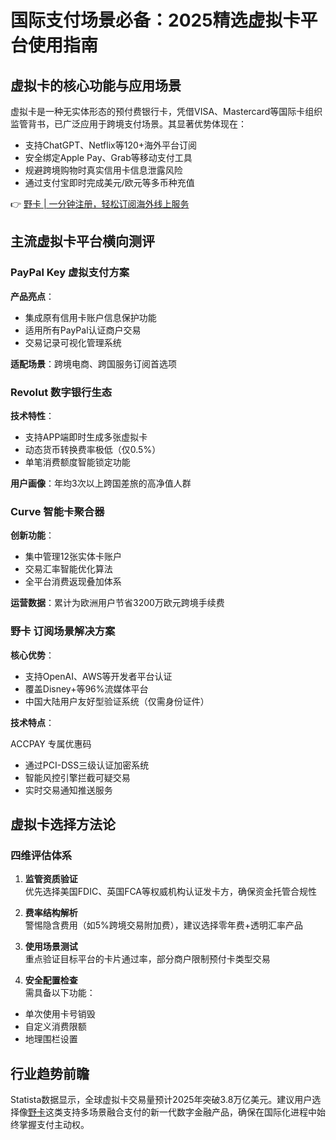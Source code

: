 # 国际支付场景必备：2025精选虚拟卡平台使用指南

## 虚拟卡的核心功能与应用场景
虚拟卡是一种无实体形态的预付费银行卡，凭借VISA、Mastercard等国际卡组织监管背书，已广泛应用于跨境支付场景。其显著优势体现在：
- 支持ChatGPT、Netflix等120+海外平台订阅
- 安全绑定Apple Pay、Grab等移动支付工具
- 规避跨境购物时真实信用卡信息泄露风险
- 通过支付宝即时完成美元/欧元等多币种充值

👉 [野卡 | 一分钟注册，轻松订阅海外线上服务](https://bbtdd.com/yeka)

## 主流虚拟卡平台横向测评

### PayPal Key 虚拟支付方案
**产品亮点**：
- 集成原有信用卡账户信息保护功能
- 适用所有PayPal认证商户交易
- 交易记录可视化管理系统

**适配场景**：跨境电商、跨国服务订阅首选项

### Revolut 数字银行生态
**技术特性**：
- 支持APP端即时生成多张虚拟卡
- 动态货币转换费率极低（仅0.5%）
- 单笔消费额度智能锁定功能

**用户画像**：年均3次以上跨国差旅的高净值人群

### Curve 智能卡聚合器
**创新功能**：
- 集中管理12张实体卡账户
- 交易汇率智能优化算法
- 全平台消费返现叠加体系

**运营数据**：累计为欧洲用户节省3200万欧元跨境手续费

### 野卡 订阅场景解决方案
**核心优势**：
- 支持OpenAI、AWS等开发者平台认证
- 覆盖Disney+等96%流媒体平台
- 中国大陆用户友好型验证系统（仅需身份证件）

**技术特点**：

ACCPAY 专属优惠码

- 通过PCI-DSS三级认证加密系统
- 智能风控引擎拦截可疑交易
- 实时交易通知推送服务

## 虚拟卡选择方法论

### 四维评估体系
1. **监管资质验证**  
优先选择美国FDIC、英国FCA等权威机构认证发卡方，确保资金托管合规性

2. **费率结构解析**  
警惕隐含费用（如5%跨境交易附加费），建议选择零年费+透明汇率产品

3. **使用场景测试**  
重点验证目标平台的卡片通过率，部分商户限制预付卡类型交易

4. **安全配置检查**  
需具备以下功能：
- 单次使用卡号销毁
- 自定义消费限额
- 地理围栏设置

## 行业趋势前瞻
Statista数据显示，全球虚拟卡交易量预计2025年突破3.8万亿美元。建议用户选择像[野卡](https://bbtdd.com/yeka)这类支持多场景融合支付的新一代数字金融产品，确保在国际化进程中始终掌握支付主动权。